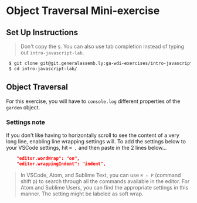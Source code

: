 # Object Traversal Mini-exercise

## Set Up Instructions

> Don't copy the `$`. You can also use tab completion instead of typing out `intro-javascript-lab`.

```sh
 $ git clone git@git.generalassemb.ly:ga-wdi-exercises/intro-javascript-lab.git
 $ cd intro-javascript-lab/
```

## Object Traversal

For this exercise, you will have to `console.log` different properties of the `garden` object.

### Settings note

If you don't like having to horizontally scroll to see the content of a very long line, enabling line wrapping settings will. To add the settings below to your VSCode settings, hit `⌘ ,` and then paste in the 2 lines below...

```JSON
    "editor.wordWrap": "on",
    "editor.wrappingIndent": "indent",
```

> In VSCode, Atom, and Sublime Text, you can use `⌘ ⇧ P` (command shift p) to search through all the commands available in the editor. For Atom and Sublime Users, you can find the appropriate settings in this manner. The setting might be labeled as soft wrap.
